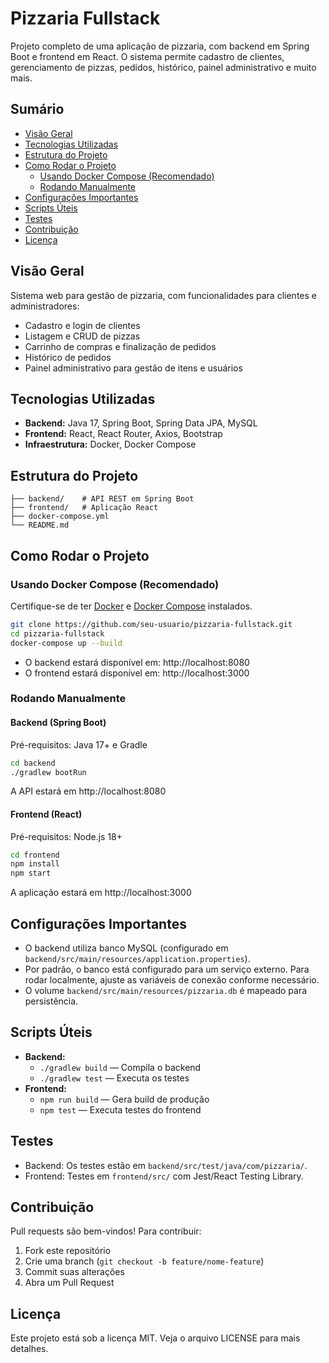 # Pizzaria Fullstack

Projeto completo de uma aplicação de pizzaria, com backend em Spring Boot e frontend em React. O sistema permite cadastro de clientes, gerenciamento de pizzas, pedidos, histórico, painel administrativo e muito mais.

## Sumário

- [Visão Geral](#visão-geral)
- [Tecnologias Utilizadas](#tecnologias-utilizadas)
- [Estrutura do Projeto](#estrutura-do-projeto)
- [Como Rodar o Projeto](#como-rodar-o-projeto)
  - [Usando Docker Compose (Recomendado)](#usando-docker-compose-recomendado)
  - [Rodando Manualmente](#rodando-manualmente)
- [Configurações Importantes](#configurações-importantes)
- [Scripts Úteis](#scripts-úteis)
- [Testes](#testes)
- [Contribuição](#contribuição)
- [Licença](#licença)

## Visão Geral

Sistema web para gestão de pizzaria, com funcionalidades para clientes e administradores:

- Cadastro e login de clientes
- Listagem e CRUD de pizzas
- Carrinho de compras e finalização de pedidos
- Histórico de pedidos
- Painel administrativo para gestão de itens e usuários

## Tecnologias Utilizadas

- **Backend:** Java 17, Spring Boot, Spring Data JPA, MySQL
- **Frontend:** React, React Router, Axios, Bootstrap
- **Infraestrutura:** Docker, Docker Compose

## Estrutura do Projeto

```
├── backend/    # API REST em Spring Boot
├── frontend/   # Aplicação React
├── docker-compose.yml
└── README.md
```

## Como Rodar o Projeto

### Usando Docker Compose (Recomendado)

Certifique-se de ter [Docker](https://www.docker.com/) e [Docker Compose](https://docs.docker.com/compose/) instalados.

```bash
git clone https://github.com/seu-usuario/pizzaria-fullstack.git
cd pizzaria-fullstack
docker-compose up --build
```

- O backend estará disponível em: http://localhost:8080
- O frontend estará disponível em: http://localhost:3000

### Rodando Manualmente

#### Backend (Spring Boot)

Pré-requisitos: Java 17+ e Gradle

```bash
cd backend
./gradlew bootRun
```

A API estará em http://localhost:8080

#### Frontend (React)

Pré-requisitos: Node.js 18+

```bash
cd frontend
npm install
npm start
```

A aplicação estará em http://localhost:3000

## Configurações Importantes

- O backend utiliza banco MySQL (configurado em `backend/src/main/resources/application.properties`).
- Por padrão, o banco está configurado para um serviço externo. Para rodar localmente, ajuste as variáveis de conexão conforme necessário.
- O volume `backend/src/main/resources/pizzaria.db` é mapeado para persistência.

## Scripts Úteis

- **Backend:**
  - `./gradlew build` — Compila o backend
  - `./gradlew test` — Executa os testes
- **Frontend:**
  - `npm run build` — Gera build de produção
  - `npm test` — Executa testes do frontend

## Testes

- Backend: Os testes estão em `backend/src/test/java/com/pizzaria/`.
- Frontend: Testes em `frontend/src/` com Jest/React Testing Library.

## Contribuição

Pull requests são bem-vindos! Para contribuir:

1. Fork este repositório
2. Crie uma branch (`git checkout -b feature/nome-feature`)
3. Commit suas alterações
4. Abra um Pull Request

## Licença

Este projeto está sob a licença MIT. Veja o arquivo LICENSE para mais detalhes.
